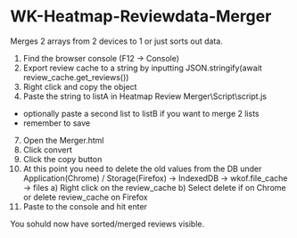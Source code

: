 # WK-Heatmap-Reviewdata-Merger
Merges 2 arrays from 2 devices to 1 or just sorts out data. 


1. Find the browser console (F12 → Console)
2. Export review cache to a string by inputting JSON.stringify(await review_cache.get_reviews())
3. Right click and copy the object
4. Paste the string to listA in Heatmap Review Merger\Script\script.js
  - optionally paste a second list to listB if you want to merge 2 lists
  - remember to save
7. Open the Merger.html
8. Click convert
9. Click the copy button
10. At this point you need to delete the old values from the DB under Application(Chrome) / Storage(Firefox) -> IndexedDB -> wkof.file_cache -> files
  a) Right click on the review_cache
  b) Select delete if on Chrome or delete review_cache on Firefox
12. Paste to the console and hit enter


You sohuld now have sorted/merged reviews visible.
